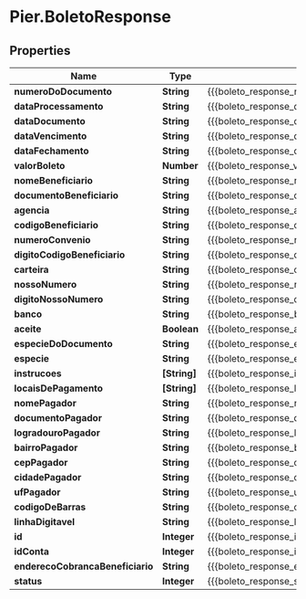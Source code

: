 # Pier.BoletoResponse

## Properties
Name | Type | Description | Notes
------------ | ------------- | ------------- | -------------
**numeroDoDocumento** | **String** | {{{boleto_response_numero_do_documento_value}}} | [optional] 
**dataProcessamento** | **String** | {{{boleto_response_data_processamento_value}}} | [optional] 
**dataDocumento** | **String** | {{{boleto_response_data_documento_value}}} | [optional] 
**dataVencimento** | **String** | {{{boleto_response_data_vencimento_value}}} | [optional] 
**dataFechamento** | **String** | {{{boleto_response_data_fechamento_value}}} | [optional] 
**valorBoleto** | **Number** | {{{boleto_response_valor_boleto_value}}} | [optional] 
**nomeBeneficiario** | **String** | {{{boleto_response_nome_beneficiario_value}}} | [optional] 
**documentoBeneficiario** | **String** | {{{boleto_response_documento_beneficiario_value}}} | [optional] 
**agencia** | **String** | {{{boleto_response_agencia_value}}} | [optional] 
**codigoBeneficiario** | **String** | {{{boleto_response_codigo_beneficiario_value}}} | [optional] 
**numeroConvenio** | **String** | {{{boleto_response_numero_convenio_value}}} | [optional] 
**digitoCodigoBeneficiario** | **String** | {{{boleto_response_digito_codigo_beneficiario_value}}} | [optional] 
**carteira** | **String** | {{{boleto_response_carteira_value}}} | [optional] 
**nossoNumero** | **String** | {{{boleto_response_nosso_numero_value}}} | [optional] 
**digitoNossoNumero** | **String** | {{{boleto_response_digito_nosso_numero_value}}} | [optional] 
**banco** | **String** | {{{boleto_response_banco_value}}} | [optional] 
**aceite** | **Boolean** | {{{boleto_response_aceite_value}}} | [optional] 
**especieDoDocumento** | **String** | {{{boleto_response_especie_do_documento_value}}} | [optional] 
**especie** | **String** | {{{boleto_response_especie_value}}} | [optional] 
**instrucoes** | **[String]** | {{{boleto_response_instrucoes_value}}} | [optional] 
**locaisDePagamento** | **[String]** | {{{boleto_response_locais_de_pagamento_value}}} | [optional] 
**nomePagador** | **String** | {{{boleto_response_nome_pagador_value}}} | [optional] 
**documentoPagador** | **String** | {{{boleto_response_documento_pagador_value}}} | [optional] 
**logradouroPagador** | **String** | {{{boleto_response_logradouro_pagador_value}}} | [optional] 
**bairroPagador** | **String** | {{{boleto_response_bairro_pagador_value}}} | [optional] 
**cepPagador** | **String** | {{{boleto_response_cep_pagador_value}}} | [optional] 
**cidadePagador** | **String** | {{{boleto_response_cidade_pagador_value}}} | [optional] 
**ufPagador** | **String** | {{{boleto_response_uf_pagador_value}}} | [optional] 
**codigoDeBarras** | **String** | {{{boleto_response_codigo_de_barras_value}}} | [optional] 
**linhaDigitavel** | **String** | {{{boleto_response_linha_digitavel_value}}} | [optional] 
**id** | **Integer** | {{{boleto_response_id_value}}} | [optional] 
**idConta** | **Integer** | {{{boleto_response_id_conta_value}}} | [optional] 
**enderecoCobrancaBeneficiario** | **String** | {{{boleto_response_endereco_cobranca_beneficiario_value}}} | [optional] 
**status** | **Integer** | {{{boleto_response_status_value}}} | [optional] 


